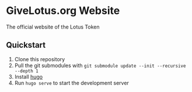 # GiveLotus.org Website

The official website of the Lotus Token

## Quickstart

1. Clone this repository
2. Pull the git submodules with `git submodule update --init --recursive --depth 1`
3. Install [hugo](https://gohugo.io/getting-started/installing/)
4. Run `hugo serve` to start the development server
